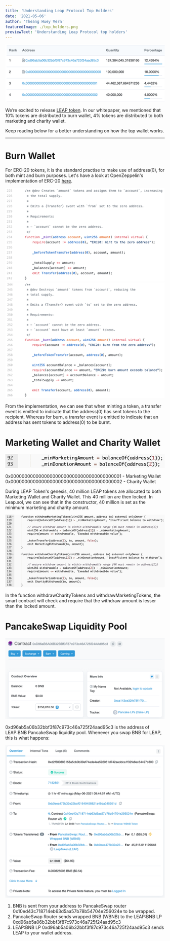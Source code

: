 ```yaml
---
title: 'Understanding Leap Protocol Top Holders'
date: '2021-05-06'
author: 'Theang Huey Vern'
featuredImage: ./top_holders.png
previewText: 'Understanding Leap Protocol top holders'
---
```


![](./top_holders.png "Leap Protocol top holders")

We’re excited to release [LEAP token](https://bscscan.com/token/0x153aaf397d37a20efa9dc46e4cba42583cb0007a). In our whitepaper, we mentioned that 10% tokens are distributed to burn wallet, 4% tokens are distributed to both marketing and charity wallet.

Keep reading below for a better understanding on how the top wallet works.

---

# Burn Wallet


For ERC-20 tokens, it is the standard practise to make use of address(0), for both mint and burn purposes. Let's have a look at OpenZeppelin's implementation of ERC-20 [here](https://github.com/OpenZeppelin/openzeppelin-contracts/blob/master/contracts/token/ERC20/ERC20.sol).

![](./erc-20_mint.png "OpenZeppelin ERC-20 mint")
![](./erc-20_burn.png "OpenZeppelin ERC-20 burn")

From the implementation, we can see that when minting a token, a transfer event is emitted to indicate that the address(0) has sent tokens to the recipient. Whereas for burn, a transfer event is emitted to indicate that an address has sent tokens to address(0) to be burnt.

# Marketing Wallet and Charity Wallet

![](./minAmount.png "Minimum marketing and charity wallet amount")

0x0000000000000000000000000000000000000001 - Marketing Wallet  
0x0000000000000000000000000000000000000002 - Charity Wallet

During LEAP Token's genesis, 40 million LEAP tokens are allocated to both Marketing Wallet and Charity Wallet. This 40 million are then locked. In Leap.sol, we can see that in the constructor, 40 million is set as the minimum marketing and charity amount.

![](./withdraw.png "Withdrawing from marketing and charity pool")

In the function withdrawCharityTokens and withdrawMarketingTokens, the smart contract will check and require that the withdraw amount is lesser than the locked amount.

# PancakeSwap Liquidity Pool

![](./pancake_lp.png "LEAP:BNB Pancake Liquidity Pool")

0xd96ab5a06b32bbf3f87c973c46a725f24aad95c3 is the address of LEAP:BNB PancakeSwap liquidity pool. Whenever you swap BNB for LEAP, this is what happens:

![](./swap.png "Swapping BNB for LEAP token")

1. BNB is sent from your address to PancakeSwap router 0x10ed43c718714eb63d5aa57b78b54704e256024e to be wrapped. 
2. PancakeSwap Router sends wrapped BNB (WBNB) to the LEAP:BNB LP 0xd96ab5a06b32bbf3f87c973c46a725f24aad95c3
3. LEAP:BNB LP 0xd96ab5a06b32bbf3f87c973c46a725f24aad95c3 sends LEAP to your wallet address.